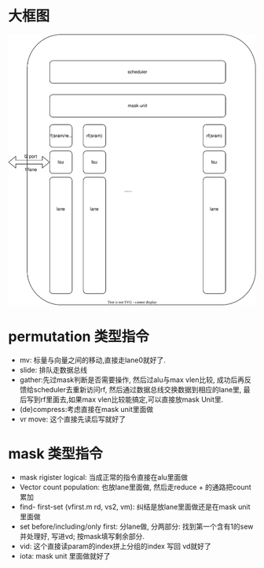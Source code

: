 # 大框图

![](./rvv.drawio.svg)



# permutation 类型指令

* mv: 标量与向量之间的移动,直接走lane0就好了.
* slide: 排队走数据总线
* gather:先过mask判断是否需要操作, 然后过alu与max vlen比较, 成功后再反馈给scheduler去重新访问rf, 然后通过数据总线交换数据到相应的lane里, 最后写到rf里面去,如果max vlen比较能搞定,可以直接放mask Unit里.
* (de)compress:考虑直接在mask unit里面做
* vr move: 这个直接先读后写就好了

# mask 类型指令

* mask rigister logical: 当成正常的指令直接在alu里面做
* Vector count population: 也放lane里面做, 然后走reduce + 的通路把count累加
*  find- first-set (vfirst.m rd, vs2, vm): 纠结是放lane里面做还是在mask unit里面做
* set before/including/only first: 分lane做, 分两部分: 找到第一个含有1的sew并处理好, 写进vd; 按mask填写剩余部分.
* vid: 这个直接读param的index拼上分组的index 写回 vd就好了
* iota: mask unit 里面做就好了